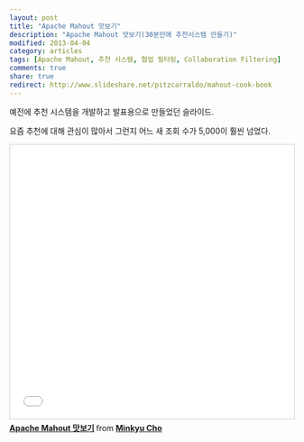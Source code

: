 ```yaml
---
layout: post
title: "Apache Mahout 맛보기"
description: "Apache Mahout 맛보기(30분만에 추천시스템 만들기)"
modified: 2013-04-04
category: articles
tags: [Apache Mahout, 추천 시스템, 협업 필터링, Collaboration Filtering]
comments: true
share: true
redirect: http://www.slideshare.net/pitzcarraldo/mahout-cook-book
---
```


예전에 추천 시스템을 개발하고 발표용으로 만들었던 슬라이드.

요즘 추천에 대해 관심이 많아서 그런지 어느 새 조회 수가 5,000이 훨씬 넘었다.

<iframe src="//www.slideshare.net/slideshow/embed_code/18179574?rel=0" width="597" height="486" frameborder="0" marginwidth="0" marginheight="0" scrolling="no" style="border:1px solid #CCC; border-width:1px; margin-bottom:5px; max-width: 100%;" allowfullscreen> </iframe> <div style="margin-bottom:5px"> <strong> <a href="https://www.slideshare.net/pitzcarraldo/mahout-cook-book" title="Apache Mahout 맛보기" target="_blank">Apache Mahout 맛보기</a> </strong> from <strong><a href="http://www.slideshare.net/pitzcarraldo" target="_blank">Minkyu Cho</a></strong> </div>